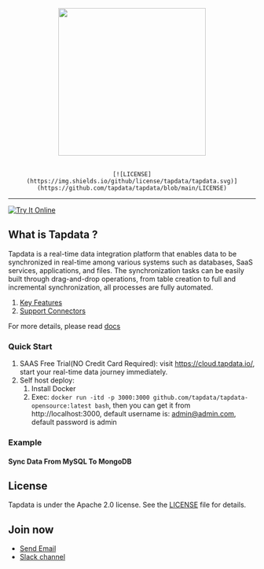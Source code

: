 <div align="center">
    <a href="https://tapdata.io/">
        <img src="https://github.com/tapdata/tapdata-private/raw/master/assets/logo-orange-grey-bar.png" width="300px"/>
    </a>
    <br/><br/>

    [![LICENSE](https://img.shields.io/github/license/tapdata/tapdata.svg)](https://github.com/tapdata/tapdata/blob/main/LICENSE)
</div>

---

[![Try It Online](<https://img.shields.io/badge/-Try%20It%20Online%20%E2%86%92-rgb(255,140,0)?style=for-the-badge>)](https://cloud.tapdata.net)


## What is Tapdata ?
Tapdata is a real-time data integration platform that enables data to be synchronized in real-time among various systems such as databases, SaaS services, applications, and files.
The synchronization tasks can be easily built through drag-and-drop operations, from table creation to full and incremental synchronization, all processes are fully automated.

1. [Key Features](https://docs.tapdata.io/cloud/introduction/features)
2. [Support Connectors](https://docs.tapdata.io/cloud/prerequisites/)

For more details, please read [docs](https://docs.tapdata.io/)
 
### Quick Start
1. SAAS Free Trial(NO Credit Card Required): visit https://cloud.tapdata.io/, start your real-time data journey immediately.
2. Self host deploy:
    1. Install Docker
    2. Exec: `docker run -itd -p 3000:3000 github.com/tapdata/tapdata-opensource:latest bash`, then you can get it from http://localhost:3000, default username is: admin@admin.com, default password is admin

### Example
#### Sync Data From MySQL To MongoDB



## License
Tapdata is under the Apache 2.0 license. See the [LICENSE](https://github.com/tapdata/tapdata/blob/main/LICENSE) file for details.


## Join now
- [Send Email](mailto:team@tapdata.io)
- [Slack channel](https://join.slack.com/t/tapdatacommunity/shared_invite/zt-1biraoxpf-NRTsap0YLlAp99PHIVC9eA)
